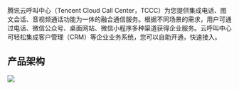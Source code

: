 腾讯云呼叫中心（Tencent Cloud Call Center，TCCC）为您提供集成电话、图文会话、音视频通话功能为一体的融合通信服务。根据不同场景的需求，用户可通过电话、微信公众号、桌面网站、微信小程序多种渠道获得企业服务。云呼叫中心可轻松集成客户管理（CRM）等企业业务系统，您可以自助开通，快速接入。
## 产品架构
![](https://main.qcloudimg.com/raw/183d1c734c376b674e3fd728f1ac5856.jpg)
